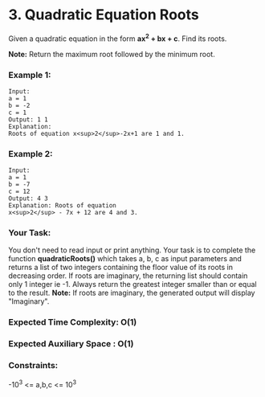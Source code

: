 # 3. Quadratic Equation Roots
Given a quadratic equation in the form <strong>ax<sup>2</sup> + bx + c</strong>. Find its roots.

<strong>Note:</strong> Return the maximum root followed by the minimum root.

### Example 1:
```
Input:
a = 1
b = -2
c = 1
Output: 1 1
Explanation:
Roots of equation x<sup>2</sup>-2x+1 are 1 and 1.
```

### Example 2:
```
Input:
a = 1
b = -7
c = 12
Output: 4 3
Explanation: Roots of equation 
x<sup>2</sup> - 7x + 12 are 4 and 3.
```
### Your Task:
You don't need to read input or print anything. Your task is to complete the function <strong>quadraticRoots()</strong> which takes a, b, c as input parameters and returns a list of two integers containing the floor value of its roots in decreasing order. If roots are imaginary, the returning list should contain only 1 integer ie -1. Always return the greatest integer smaller than or equal to the result.
<strong>Note:</strong> If roots are imaginary, the generated output will display "Imaginary".


### Expected Time Complexity: O(1)
### Expected Auxiliary Space : O(1)

### Constraints:
-10<sup>3</sup> <= a,b,c <= 10<sup>3</sup>
